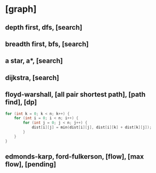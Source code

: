 # [graph]

## depth first, dfs, [search]
## breadth first, bfs, [search]
## a star, a\*, [search]
## dijkstra, [search]

## floyd-warshall, [all pair shortest path], [path find], [dp]
```cpp
for (int k = 0; k < n; k++) {
    for (int i = 0; i < n; i++) {
        for (int j = 0; j < n; j++) {
            dist[i][j] = min(dist[i][j], dist[i][k] + dist[k][j]);
        }
    }
}
```

## edmonds-karp, ford-fulkerson, [flow], [max flow], [pending]

